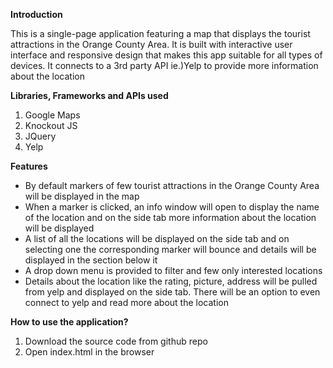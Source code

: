 **Introduction**

This is a single-page application featuring a map that displays the tourist attractions in the Orange County Area. It is built with interactive user interface and responsive design that makes this app suitable for all types of devices. It connects to a 3rd party API ie.)Yelp to provide more information about the location

**Libraries, Frameworks and APIs used**
1. Google Maps
2. Knockout JS
3. JQuery
4. Yelp

**Features**
* By default markers of few tourist attractions in the Orange County Area will be displayed in the map
* When a marker is clicked, an info window will open to display the name of the location and on the side tab more information about the location will be displayed
* A list of all the locations will be displayed on the side tab and on selecting one the corresponding marker will bounce and details will be displayed in the section below it
* A drop down menu is provided to filter and few only interested locations
* Details about the location like the rating, picture, address will be pulled from yelp and displayed on the side tab. There will be an option to even connect to yelp and read more
  about the location
  
**How to use the application?**
1. Download the source code from github repo
2. Open index.html in the browser


